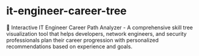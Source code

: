 # it-engineer-career-tree
🚀 Interactive IT Engineer Career Path Analyzer - A comprehensive skill tree visualization tool that helps developers, network engineers, and security professionals plan their career progression with personalized recommendations based on experience and goals.
